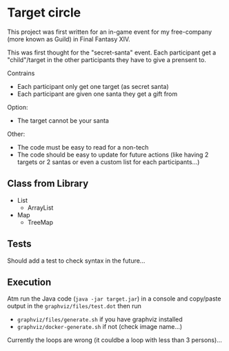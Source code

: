 # Target circle

This project was first written for an in-game event for my free-company (more known as Guild) in Final Fantasy XIV.

This was first thought for the "secret-santa" event.
Each participant get a "child"/target in the other participants they have to give a prensent to.

Contrains
* Each participant only get one target (as secret santa)
* Each participant are given one santa they get a gift from

Option:
* The target cannot be your santa

Other:
* The code must be easy to read for a non-tech
* The code should be easy to update for future actions (like having 2 targets or 2 santas or even a custom list for each participants...)

## Class from Library
* List
  * ArrayList
* Map
  * TreeMap


## Tests
Should add a test to check syntax in the future...

## Execution
Atm run the Java code (`java -jar target.jar`) in a console and copy/paste output in the `graphviz/files/test.dot` then run 
* `graphviz/files/generate.sh` if you have graphviz installed
* `graphviz/docker-generate.sh` if not (check image name...)

Currently the loops are wrong (it couldbe a loop with less than 3 persons)...


